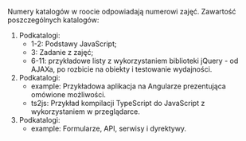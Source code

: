 Numery katalogów w roocie odpowiadają numerowi zajęć. Zawartość poszczególnych katalogów:

1. Podkatalogi:
   * 1-2: Podstawy JavaScript;
   * 3: Zadanie z zajęć;
   * 6-11: przykładowe listy z wykorzystaniem biblioteki jQuery - od AJAXa, po rozbicie na obiekty i testowanie wydajności.
2. Podkatalogi:
   * example: Przykładowa aplikacja na Angularze prezentująca omówione możliwości.
   * ts2js: Przykład kompilacji TypeScript do JavaScript z wykorzystaniem w przeglądarce.
3. Podkatalogi:
   * example: Formularze, API, serwisy i dyrektywy.
